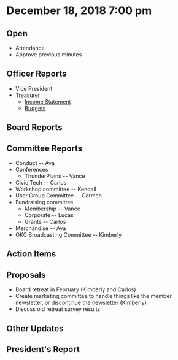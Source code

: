# December 18, 2018 7:00 pm

## Open
* Attendance
* Approve previous minutes

## Officer Reports
* Vice President
* Treasurer
    - [Income Statement](https://docs.google.com/spreadsheets/d/1tw-q8jl-9VMMZ2OmxKM6sCq0A82pPU8yLPMsnaI-DGE/edit?usp=sharing)
    - [Budgets](https://docs.google.com/spreadsheets/d/1BdSo4lCJLIDFu0a3EfQ3AWu2wgmotYP-qIzIDC4PXsk/edit?usp=sharing)
    
## Board Reports

## Committee Reports

* Conduct -- Ava
* Conferences
    - ThunderPlains -- Vance
* Civic Tech -- Carlos
* Workshop committee -- Kendall
* User Group Committee -- Carmen
* Fundraising committee
    - Membership -- Vance
    - Corporate -- Lucas
    - Grants -- Carlos
* Merchandise -- Ava
* OKC Broadcasting Committee -- Kimberly

## Action Items

## Proposals

* Board retreat in February (Kimberly and Carlos)
* Create marketing committee to handle things like the member newsletter, or discontinue the newsletter (Kimberly)
* Discuss old retreat survey results

## Other Updates

## President's Report 
